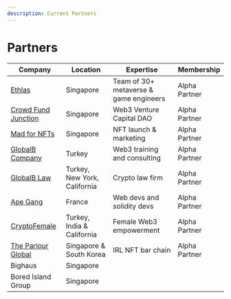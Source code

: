 ```yaml
---
description: Current Partners
---
```


# Partners

| Company                                                   | Location                     | Expertise                              | Membership    |
| --------------------------------------------------------- | ---------------------------- | -------------------------------------- | ------------- |
| [Ethlas](https://ethlas.com/)                             | Singapore                    | Team of 30+ metaverse & game engineers | Alpha Partner |
| [Crowd Fund Junction](https://www.crowdfundjunction.com/) | Singapore                    | Web3 Venture Capital DAO               | Alpha Partner |
| [Mad for NFTs](https://madfornfts.com/)                   | Singapore                    | NFT launch & marketing                 | Alpha Partner |
| [GlobalB Company](https://globalb.com.tr/)                | Turkey                       | Web3 training and consulting           | Alpha Partner |
| [GlobalB Law](https://www.globalblaw.com/)                | Turkey, New York, California | Crypto law firm                        | Alpha Partner |
| [Ape Gang](https://apegang.art/#loaded)                   | France                       | Web devs and solidity devs             | Alpha Partner |
| [CryptoFemale](https://www.cryptofemale.org/)             | Turkey, India & California   | Female Web3 empowerment                | Alpha Partner |
| [The Parlour Global](https://qrco.de/bbJXLk)              | Singapore & South Korea      | IRL NFT bar chain                      | Alpha Partner |
| Bighaus                                                   | Singapore                    |                                        |               |
| Bored Island Group                                        | Singapore                    |                                        |               |
